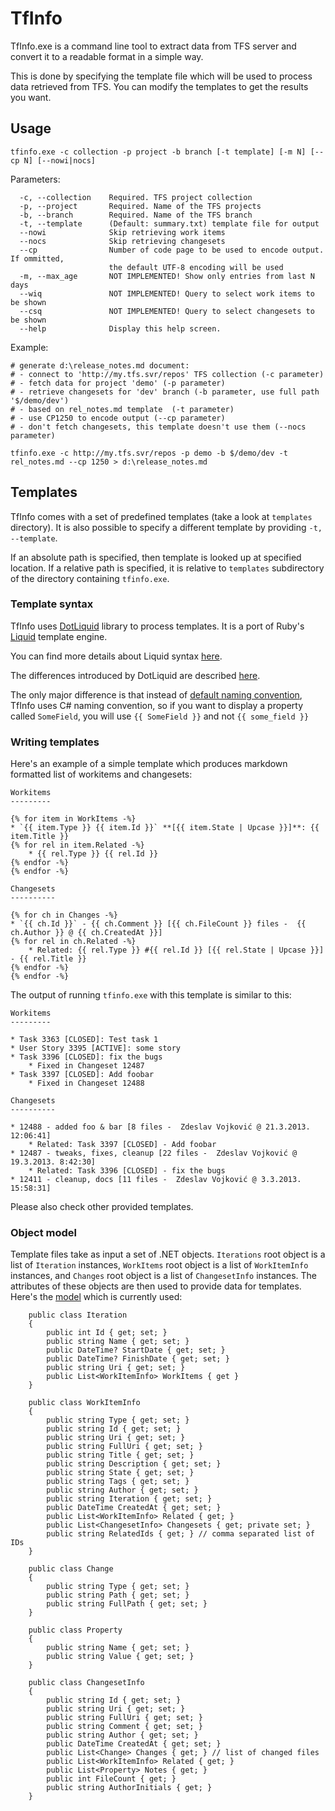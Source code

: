 TfInfo
======

TfInfo.exe is a command line tool to extract data from TFS server and convert it
to a readable format in a simple way.

This is done by specifying the template file which will be used to process data
retrieved from TFS. You can modify the templates to get the results you want.

Usage
-----

~~~
tfinfo.exe -c collection -p project -b branch [-t template] [-m N] [--cp N] [--nowi|nocs]
~~~
 
Parameters:

~~~
  -c, --collection    Required. TFS project collection
  -p, --project       Required. Name of the TFS projects
  -b, --branch        Required. Name of the TFS branch
  -t, --template      (Default: summary.txt) template file for output
  --nowi              Skip retrieving work items
  --nocs              Skip retrieving changesets
  --cp                Number of code page to be used to encode output. If ommitted, 
                      the default UTF-8 encoding will be used 
  -m, --max_age       NOT IMPLEMENTED! Show only entries from last N days
  --wiq               NOT IMPLEMENTED! Query to select work items to be shown
  --csq               NOT IMPLEMENTED! Query to select changesets to be shown
  --help              Display this help screen.
~~~

Example:

~~~
# generate d:\release_notes.md document:
# - connect to 'http://my.tfs.svr/repos' TFS collection (-c parameter)
# - fetch data for project 'demo' (-p parameter)
# - retrieve changesets for 'dev' branch (-b parameter, use full path '$/demo/dev')
# - based on rel_notes.md template  (-t parameter)
# - use CP1250 to encode output (--cp parameter)
# - don't fetch changesets, this template doesn't use them (--nocs parameter)

tfinfo.exe -c http://my.tfs.svr/repos -p demo -b $/demo/dev -t rel_notes.md --cp 1250 > d:\release_notes.md
~~~

Templates
---------

TfInfo comes with a set of predefined templates (take a look at `templates`
directory). It is also possible to specify a different template by providing
`-t, --template`.

If an absolute path is specified, then template is looked up at specified 
location. If a relative path is specified, it is relative to `templates` 
subdirectory of the directory containing `tfinfo.exe`.

### Template syntax

TfInfo uses [DotLiquid] library to process templates. It is a port of Ruby's
[Liquid] template engine. 

You can find more details about Liquid syntax 
[here](https://github.com/Shopify/liquid/wiki/Liquid-for-Designers).

The differences introduced by DotLiquid are described 
[here](https://github.com/formosatek/dotliquid/wiki/DotLiquid-for-Designers).

The only major difference is that instead of [default naming convention], TfInfo
uses C# naming convention, so if you want to display a property called 
`SomeField`, you will use `{{ SomeField }}` and not `{{ some_field }}`

### Writing templates

Here's an example of a simple template which produces markdown formatted list
of workitems and changesets:

~~~
Workitems
---------

{% for item in WorkItems -%}
* `{{ item.Type }} {{ item.Id }}` **[{{ item.State | Upcase }}]**: {{ item.Title }}
{% for rel in item.Related -%}
    * {{ rel.Type }} {{ rel.Id }}
{% endfor -%}
{% endfor -%}

Changesets
----------

{% for ch in Changes -%}
* `{{ ch.Id }}` - {{ ch.Comment }} [{{ ch.FileCount }} files -  {{ ch.Author }} @ {{ ch.CreatedAt }}]
{% for rel in ch.Related -%}
    * Related: {{ rel.Type }} #{{ rel.Id }} [{{ rel.State | Upcase }}] - {{ rel.Title }}
{% endfor -%}
{% endfor -%}
~~~

The output of running `tfinfo.exe` with this template is similar to this:

~~~
Workitems
---------

* Task 3363 [CLOSED]: Test task 1
* User Story 3395 [ACTIVE]: some story
* Task 3396 [CLOSED]: fix the bugs
    * Fixed in Changeset 12487
* Task 3397 [CLOSED]: Add foobar
    * Fixed in Changeset 12488

Changesets
----------

* 12488 - added foo & bar [8 files -  Zdeslav Vojković @ 21.3.2013. 12:06:41]
    * Related: Task 3397 [CLOSED] - Add foobar
* 12487 - tweaks, fixes, cleanup [22 files -  Zdeslav Vojković @ 19.3.2013. 8:42:30]
    * Related: Task 3396 [CLOSED] - fix the bugs 
* 12411 - cleanup, docs [11 files -  Zdeslav Vojković @ 3.3.2013. 15:58:31]
~~~

Please also check other provided templates.

### Object model

Template files take as input a set of .NET objects. `Iterations` root object is
a list of `Iteration` instances, `WorkItems` root object is a list of 
`WorkItemInfo` instances, and `Changes` root object is a list of `ChangesetInfo` 
instances. The attributes of these objects are then used to provide data for 
templates. Here's the [model](d:\dev\tfinfo\tfinfo\Model.cs) which is currently 
used:

~~~{.cs}
    public class Iteration
    {
        public int Id { get; set; }
        public string Name { get; set; }
        public DateTime? StartDate { get; set; }
        public DateTime? FinishDate { get; set; }
        public string Uri { get; set; }
        public List<WorkItemInfo> WorkItems { get }       
    }

    public class WorkItemInfo
    {
        public string Type { get; set; }
        public string Id { get; set; }
        public string Uri { get; set; }
        public string FullUri { get; set; }
        public string Title { get; set; }
        public string Description { get; set; }
        public string State { get; set; }
        public string Tags { get; set; }
        public string Author { get; set; }
        public string Iteration { get; set; }
        public DateTime CreatedAt { get; set; }
        public List<WorkItemInfo> Related { get; }     
        public List<ChangesetInfo> Changesets { get; private set; }		
        public string RelatedIds { get; } // comma separated list of IDs
    }

    public class Change
    {
        public string Type { get; set; }
        public string Path { get; set; }
        public string FullPath { get; set; }
    }

    public class Property
    {
        public string Name { get; set; }
        public string Value { get; set; }
    }

    public class ChangesetInfo
    {
        public string Id { get; set; }
        public string Uri { get; set; }
        public string FullUri { get; set; }
        public string Comment { get; set; }
        public string Author { get; set; }
        public DateTime CreatedAt { get; set; }
        public List<Change> Changes { get; } // list of changed files
        public List<WorkItemInfo> Related { get; }
        public List<Property> Notes { get; } 
        public int FileCount { get; } 
        public string AuthorInitials { get; } 
    }
~~~

[DotLiquid]: https://github.com/formosatek/dotliquid
[Liquid]: http://liquidmarkup.org/
[default naming convention]: https://github.com/formosatek/dotliquid/wiki/DotLiquid-for-Designers#filter-and-output-casing